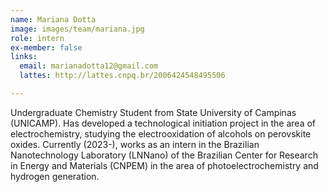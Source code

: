 ```yaml
---
name: Mariana Dotta
image: images/team/mariana.jpg
role: intern
ex-member: false
links:
  email: marianadotta12@gmail.com
  lattes: http://lattes.cnpq.br/2006424548495506

---
```


Undergraduate Chemistry Student from State University of Campinas (UNICAMP). Has developed a technological initiation project in the area of electrochemistry, studying the electrooxidation of alcohols on perovskite oxides. Currently (2023-), works as an intern in the Brazilian Nanotechnology Laboratory (LNNano) of the Brazilian Center for Research in Energy and Materials (CNPEM) in the area of photoelectrochemistry and hydrogen generation. 
